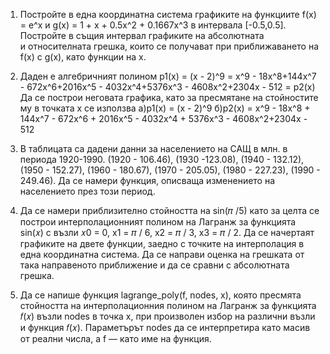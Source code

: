 1. Постройте в една координатна система графиките на функциите f(x) = e^x
   и g(x) = 1 + x + 0.5x^2 + 0.1667x^3 в интервала [-0.5,0.5]. Постройте в същия интервал графиките на абсолютната  
   и относителната грешка, които се получават при приближаването на f(x) с
   g(x), като функции на x.

2. Даден е алгебричният полином p1(x) = (x - 2)^9 = x^9 - 18x^8+144x^7 - 672x^6+2016x^5 - 4032x^4+5376x^3 - 4608x^2+2304x - 512 = p2(x)
   Да се построи неговата графика, като за пресмятане на стойностите му в точката x се използва
   a)p1(x) = (x - 2)^9
   б)p2(x) = x^9 - 18x^8 + 144x^7 - 672x^6 + 2016x^5 - 4032x^4 + 5376x^3 - 4608x^2+2304x - 512

3. В таблицата са дадени данни за населението на САЩ в млн. в периода 1920-1990.
   (1920 - 106.46), (1930 -123.08), (1940 - 132.12), (1950 - 152.27), (1960 - 180.67), (1970 - 205.05), (1980 - 
   227.23), (1990 - 249.46). Да се намери функция, описваща изменението на населението през този период.

4. Да се намери приблизително стойността на 
   sin(𝜋 /5) като за целта се построи интерполационният полином на Лагранж за функцията 
   sin(𝑥) с възли 𝑥0 = 0, x1 = 𝜋 / 6, x2 = 𝜋 / 3, x3 = 𝜋 / 2. Да се начертаят графиките на двете функции, заедно с точките на интерполация в 
   една координатна система. Да се направи оценка на грешката от така направеното приближение и да се сравни с абсолютната грешка.

5. Да се напише функция lagrange_poly(f, nodes, x), която пресмята стойността на интерполационния полином на Лагранж за функцията 
   𝑓(𝑥) възли nodes в точка x, при произволен избор на различни възли и функция 
   𝑓(𝑥). Параметърът nodes да се интерпретира като масив от реални числа, а f — като име на функция.
